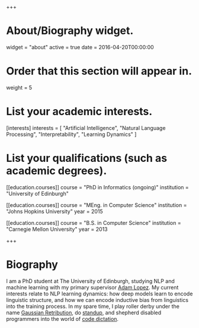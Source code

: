 +++
# About/Biography widget.
widget = "about"
active = true
date = 2016-04-20T00:00:00

# Order that this section will appear in.
weight = 5

# List your academic interests.
[interests]
  interests = [
    "Artificial Intelligence",
    "Natural Language Processing",
    "Interpretability",
    "Learning Dynamics"
  ]

# List your qualifications (such as academic degrees).
[[education.courses]]
  course = "PhD in Informatics (ongoing)"
  institution = "University of Edinburgh"

[[education.courses]]
  course = "MEng. in Computer Science"
  institution = "Johns Hopkins University"
  year = 2015

[[education.courses]]
  course = "B.S. in Computer Science"
  institution = "Carnegie Mellon University"
  year = 2013

+++

# Biography

I am a PhD student at The University of Edinburgh, studying NLP and machine learning with my primary supervisor [Adam Lopez](https://alopez.github.io/). My current interests relate to NLP learning dynamics: how deep models learn to encode linguistic structure, and how we can encode inductive bias from linguistics into the training process. In my spare time, I play roller derby under the name [Gaussian Retribution](https://auldreekierollerderby.com/2019/08/10/the-one-gift-i-received-along-with-my-disability/), do [standup](https://www.youtube.com/watch?v=BzNDdS-lcqM), and shepherd disabled programmers into the world of [code dictation](http://nsaphra.github.io/post/hands/).

